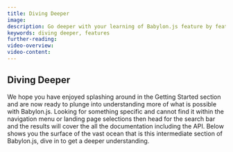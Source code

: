 ```yaml
---
title: Diving Deeper
image:
description: Go deeper with your learning of Babylon.js feature by feature.
keywords: diving deeper, features
further-reading:
video-overview:
video-content:
---
```


## Diving Deeper

We hope you have enjoyed splashing around in the Getting Started section and are now ready to plunge into understanding more of what is possible with Babylon.js. Looking for something specific and cannot find it within the navigation menu or landing page selections then head for the search bar and the results will cover the all the documentation including the API. Below shows you the surface of the vast ocean that is this intermediate section of Babylon.js, dive in to get a deeper understanding.
